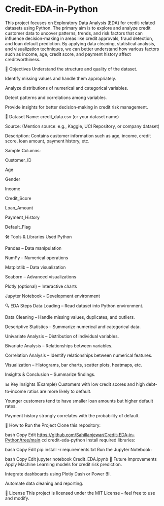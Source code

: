 # Credit-EDA-in-Python
This project focuses on Exploratory Data Analysis (EDA) for credit-related datasets using Python. The primary aim is to explore and analyze credit customer data to uncover patterns, trends, and risk factors that can influence decision-making in areas like credit approvals, fraud detection, and loan default prediction. By applying data cleaning, statistical analysis, and visualization techniques, we can better understand how various factors such as income, age, credit score, and payment history affect creditworthiness.

🎯 Objectives
Understand the structure and quality of the dataset.

Identify missing values and handle them appropriately.

Analyze distributions of numerical and categorical variables.

Detect patterns and correlations among variables.

Provide insights for better decision-making in credit risk management.

📂 Dataset
Name: credit_data.csv (or your dataset name)

Source: (Mention source: e.g., Kaggle, UCI Repository, or company dataset)

Description: Contains customer information such as age, income, credit score, loan amount, payment history, etc.

Sample Columns:

Customer_ID

Age

Gender

Income

Credit_Score

Loan_Amount

Payment_History

Default_Flag

🛠 Tools & Libraries Used
Python

Pandas – Data manipulation

NumPy – Numerical operations

Matplotlib – Data visualization

Seaborn – Advanced visualizations

Plotly (optional) – Interactive charts

Jupyter Notebook – Development environment

🔍 EDA Steps
Data Loading – Read dataset into Python environment.

Data Cleaning – Handle missing values, duplicates, and outliers.

Descriptive Statistics – Summarize numerical and categorical data.

Univariate Analysis – Distribution of individual variables.

Bivariate Analysis – Relationships between variables.

Correlation Analysis – Identify relationships between numerical features.

Visualization – Histograms, bar charts, scatter plots, heatmaps, etc.

Insights & Conclusion – Summarize findings.

📊 Key Insights (Example)
Customers with low credit scores and high debt-to-income ratios are more likely to default.

Younger customers tend to have smaller loan amounts but higher default rates.

Payment history strongly correlates with the probability of default.

🚀 How to Run the Project
Clone this repository:

bash
Copy
Edit
https://github.com/Sahillanjewar/Credit-EDA-in-Python/tree/main
cd credit-eda-python
Install required libraries:

bash
Copy
Edit
pip install -r requirements.txt
Run the Jupyter Notebook:

bash
Copy
Edit
jupyter notebook Credit_EDA.ipynb
📌 Future Improvements
Apply Machine Learning models for credit risk prediction.

Integrate dashboards using Plotly Dash or Power BI.

Automate data cleaning and reporting.

📜 License
This project is licensed under the MIT License – feel free to use and modify.


